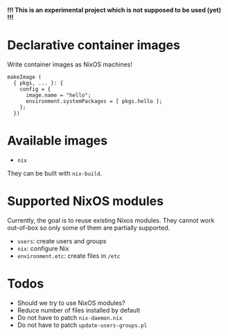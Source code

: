 **!!! This is an experimental project which is not supposed to be used (yet) !!!**

# Declarative container images

Write container images as NixOS machines!

```
makeImage (
  { pkgs, ... }: {
    config = {
      image.name = "hello";
      environment.systemPackages = [ pkgs.hello ];
    };
  })
```

# Available images

- `nix`

They can be built with `nix-build`.

# Supported NixOS modules

Currently, the goal is to reuse existing Nixos modules. They cannot
work out-of-box so only some of them are partially supported.

- `users`: create users and groups
- `nix`: configure Nix
- `environment.etc`: create files in `/etc`


# Todos

- Should we try to use NixOS modules?
- Reduce number of files installed by default
- Do not have to patch `nix-daemon.nix`
- Do not have to patch `update-users-groups.pl`
